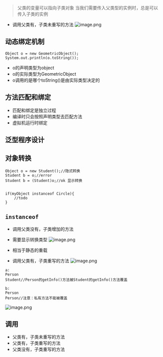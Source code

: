 >父类的变量可以指向子类对象
>当我们需要传入父类型的实例时，总是可以传入子类的实例


- 调用父类有，子类未重写的方法
![image.png](https://obsidian-1326430649.cos.ap-chongqing.myqcloud.com/pic/202405091029186.png)

## 动态绑定机制
```
Object o = new GeometricObject();
System.out.println(o.toString());
```
- o的声明类型为object
- o的实际类型为GeometricObject
- o调用的是哪个toString()是由实际类型决定的
## 方法匹配和绑定
- 匹配和绑定是独立过程
- 编译时只会按照声明类型去匹配方法
- 虚拟机运行时绑定
## 泛型程序设计 
## 对象转换
```
Object o = new Student();//隐式转换
Student b = o;//error
Student b = (Student)o;//ok 显示转换


if(myObject instanceof Circle){
	//todo
}
```

## `instanceof`
- 调用父类没有，子类增加的方法
- 需要显示转换类型
![image.png](https://obsidian-1326430649.cos.ap-chongqing.myqcloud.com/pic/202405091039608.png)
- 相当于静态的重载

- 调用父类有，子类重写的方法
![image.png](https://obsidian-1326430649.cos.ap-chongqing.myqcloud.com/pic/202405091044295.png)
```
a:
Person 
Student//Person的getInfo()方法被Student的getInfo()方法覆盖

b:
Person
Person//注意：私有方法不能被覆盖
```
![image.png](https://obsidian-1326430649.cos.ap-chongqing.myqcloud.com/pic/202405091135752.png)


## 调用
- 父类有，子类未重写的方法
- 父类有，子类重写的方法
- 父类没有，子类重写的方法
